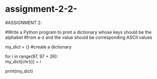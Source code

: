 # assignment-2-2-

#ASSIGNMENT 2:

#Write a Python program to print a dictionary whose keys should be the alphabet
#from a-z and the value should be corresponding ASCII values

my_dict = {}  #create a dictionary
 
for i in range(97, 97 + 26):   
    my_dict[chr(i)] = i
 
print(my_dict)
